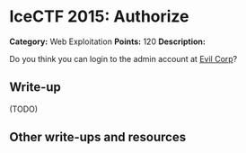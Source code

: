 # IceCTF 2015: Authorize

**Category:** Web Exploitation
**Points:** 120
**Description:** 

Do you think you can login to the admin account at <a target='_blank' href='http://web2015.icec.tf/authorize'>Evil Corp</a>?

## Write-up

(TODO)

## Other write-ups and resources

